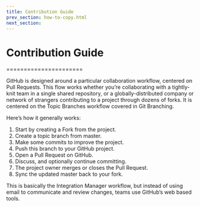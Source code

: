 ```yaml
---
title: Contribution Guide
prev_section: how-to-copy.html
next_section: 
---
```


# Contribution Guide
======================

GitHub is designed around a particular collaboration workflow, centered on Pull Requests.
This flow works whether you’re collaborating with a tightly-knit team in a single shared repository, or a globally-distributed company or network of strangers contributing to a project through dozens of forks.
It is centered on the Topic Branches workflow covered in Git Branching.

Here’s how it generally works:

1. Start by creating a Fork from the project.
2. Create a topic branch from master.
3. Make some commits to improve the project.
4. Push this branch to your GitHub project.
5. Open a Pull Request on GitHub.
6. Discuss, and optionally continue committing.
7. The project owner merges or closes the Pull Request.
8. Sync the updated master back to your fork.

This is basically the Integration Manager workflow, but instead of using email to communicate and review changes, teams use GitHub’s web based tools.
